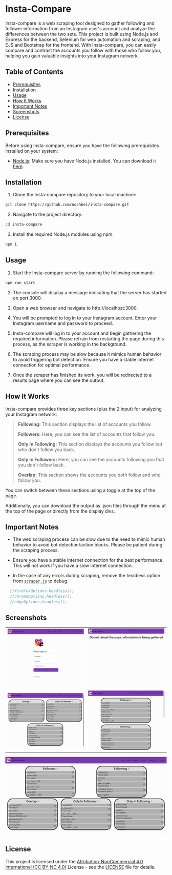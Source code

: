# Insta-Compare

Insta-compare is a web scraping tool designed to gather following and follower information from an Instagram user's account and analyze the differences between the two sets. This project is built using Node.js and Express for the backend, Selenium for web automation and scraping, and EJS and Bootstrap for the frontend. With Insta-compare, you can easily compare and contrast the accounts you follow with those who follow you, helping you gain valuable insights into your Instagram network.

## Table of Contents

- [Prerequisites](#prerequisites)
- [Installation](#installation)
- [Usage](#usage)
- [How It Works](#how-it-works)
- [Important Notes](#important-notes)
- [Screenshots](#screenshots)
- [License](#license)

## Prerequisites
Before using Insta-compare, ensure you have the following prerequisites installed on your system:

- [Node.js](https://nodejs.org/): Make sure you have Node.js installed. You can download it [here](https://nodejs.org/).

## Installation
1. Clone the Insta-compare repository to your local machine:

```bash
git clone https://github.com/noahbei/insta-compare.git
```
2. Navigate to the project directory:

```bash
cd insta-compare
```
3. Install the required Node.js modules using npm:

```bash
npm i
```

## Usage
1. Start the Insta-compare server by running the following command:

```bash
npm run start
```
2. The console will display a message indicating that the server has started on port 3000.

3. Open a web browser and navigate to http://localhost:3000.

4. You will be prompted to log in to your Instagram account. Enter your Instagram username and password to proceed.

5. Insta-compare will log in to your account and begin gathering the required information. Please refrain from restarting the page during this process, as the scraper is working in the background.

6. The scraping process may be slow because it mimics human behavior to avoid triggering bot detection. Ensure you have a stable internet connection for optimal performance.

7. Once the scraper has finished its work, you will be redirected to a results page where you can see the output.

## How It Works
Insta-compare provides three key sections (plus the 2 input) for analyzing your Instagram network:

> **Following:** This section displays the list of accounts you follow.
>
> **Followers:** Here, you can see the list of accounts that follow you.
>
> **Only In Following:** This section displays the accounts you follow but who don't follow you back.
>
> **Only In Followers:** Here, you can see the accounts following you that you don't follow back.
>
> **Overlap:** This section shows the accounts you both follow and who follow you.

You can switch between these sections using a toggle at the top of the page.

Additionally, you can download the output as .json files through the menu at the top of the page or directly from the display divs.

## Important Notes
- The web scraping process can be slow due to the need to mimic human behavior to avoid bot detection/action blocks. Please be patient during the scraping process.

- Ensure you have a stable internet connection for the best performance. This will not work if you have a slow internet connection.

- In the case of any errors during scraping, remove the headless option from [`scraper.js`](/scraper.js) to debug.
```javascript
  //firefoxOptions.headless();
  //chromeOptions.headless();
  //edgeOptions.headless();
```

## Screenshots
<table>
  <tr>
    <td><img src="https://github.com/noahbei/instagram-scraping/blob/example-images/example-images/login%20screen.png?raw=true" alt="login screen"></td>
    <td><img src="https://github.com/noahbei/instagram-scraping/blob/example-images/example-images/scraping%20page.png?raw=true" alt="scraping screen"></td>
  </tr>
  <tr>
    <td><img src="https://github.com/noahbei/instagram-scraping/blob/example-images/example-images/output%20page%20alternate.png?raw=true" alt="output screen"></td>
    <td><img src="https://github.com/noahbei/instagram-scraping/blob/example-images/example-images/output%20page%20responsive.png?raw=true" alt="responsive output screen"></td>
  </tr>
</table>
<img src="https://github.com/noahbei/instagram-scraping/blob/example-images/example-images/output%20page.png?raw=true" alt="output screen">

## License
This project is licensed under the [Attribution-NonCommercial 4.0 International (CC BY-NC 4.0)](https://creativecommons.org/licenses/by-nc/4.0/) License - see the [LICENSE](LISENCE) file for details.
